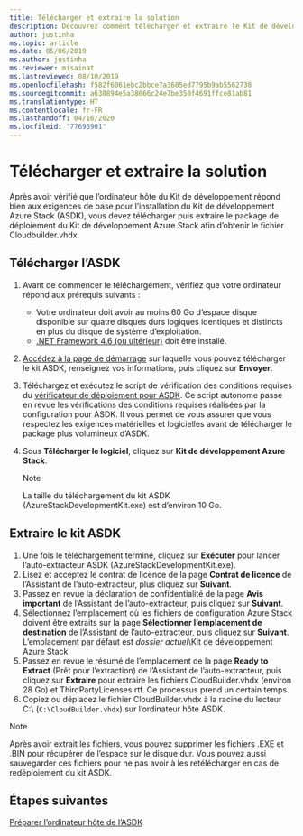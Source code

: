 ```yaml
---
title: Télécharger et extraire la solution
description: Découvrez comment télécharger et extraire le Kit de développement Azure Stack (ASDK).
author: justinha
ms.topic: article
ms.date: 05/06/2019
ms.author: justinha
ms.reviewer: misainat
ms.lastreviewed: 08/10/2019
ms.openlocfilehash: f582f6061ebc2bbce7a3605ed7795b9ab5562738
ms.sourcegitcommit: a630894e5a38666c24e7be350f4691ffce81ab81
ms.translationtype: HT
ms.contentlocale: fr-FR
ms.lasthandoff: 04/16/2020
ms.locfileid: "77695901"
---
```

# <a name="download-and-extract-the-asdk"></a>Télécharger et extraire la solution
Après avoir vérifié que l’ordinateur hôte du Kit de développement répond bien aux exigences de base pour l’installation du Kit de développement Azure Stack (ASDK), vous devez télécharger puis extraire le package de déploiement du Kit de développement Azure Stack afin d’obtenir le fichier Cloudbuilder.vhdx.

## <a name="download-the-asdk"></a>Télécharger l’ASDK
1. Avant de commencer le téléchargement, vérifiez que votre ordinateur répond aux prérequis suivants :

   - Votre ordinateur doit avoir au moins 60 Go d’espace disque disponible sur quatre disques durs logiques identiques et distincts en plus du disque de système d’exploitation.
   - [.NET Framework 4.6 (ou ultérieur)](https://dotnet.microsoft.com/download/dotnet-framework-runtime/net46) doit être installé.

2. [Accédez à la page de démarrage](https://azure.microsoft.com/overview/azure-stack/try/?v=try) sur laquelle vous pouvez télécharger le kit ASDK, renseignez vos informations, puis cliquez sur **Envoyer**.
3. Téléchargez et exécutez le script de vérification des conditions requises du [vérificateur de déploiement pour ASDK](https://go.microsoft.com/fwlink/?LinkId=828735&clcid=0x409). Ce script autonome passe en revue les vérifications des conditions requises réalisées par la configuration pour ASDK. Il vous permet de vous assurer que vous respectez les exigences matérielles et logicielles avant de télécharger le package plus volumineux d’ASDK.
4. Sous **Télécharger le logiciel**, cliquez sur **Kit de développement Azure Stack**.

   > [!NOTE]
   > La taille du téléchargement du kit ASDK (AzureStackDevelopmentKit.exe) est d’environ 10 Go.

## <a name="extract-the-asdk"></a>Extraire le kit ASDK
1. Une fois le téléchargement terminé, cliquez sur **Exécuter** pour lancer l’auto-extracteur ASDK (AzureStackDevelopmentKit.exe).
2. Lisez et acceptez le contrat de licence de la page **Contrat de licence** de l’Assistant de l’auto-extracteur, plus cliquez sur **Suivant**.
3. Passez en revue la déclaration de confidentialité de la page **Avis important** de l’Assistant de l’auto-extracteur, puis cliquez sur **Suivant**.
4. Sélectionnez l’emplacement où les fichiers de configuration Azure Stack doivent être extraits sur la page **Sélectionner l’emplacement de destination** de l’Assistant de l’auto-extracteur, puis cliquez sur **Suivant**. L’emplacement par défaut est *dossier actuel*\Kit de développement Azure Stack. 
5. Passez en revue le résumé de l’emplacement de la page **Ready to Extract** (Prêt pour l’extraction) de l’Assistant de l’auto-extracteur, puis cliquez sur **Extraire** pour extraire les fichiers CloudBuilder.vhdx (environ 28 Go) et ThirdPartyLicenses.rtf. Ce processus prend un certain temps.
6. Copiez ou déplacez le fichier CloudBuilder.vhdx à la racine du lecteur C:\ (`C:\CloudBuilder.vhdx`) sur l’ordinateur hôte ASDK.

> [!NOTE]
> Après avoir extrait les fichiers, vous pouvez supprimer les fichiers .EXE et .BIN pour récupérer de l’espace sur le disque dur. Vous pouvez aussi sauvegarder ces fichiers pour ne pas avoir à les retélécharger en cas de redéploiement du kit ASDK.


## <a name="next-steps"></a>Étapes suivantes
[Préparer l’ordinateur hôte de l’ASDK](asdk-prepare-host.md)